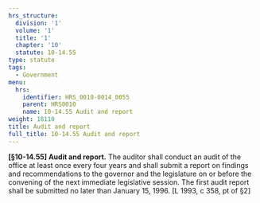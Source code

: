 ```yaml
---
hrs_structure:
  division: '1'
  volume: '1'
  title: '1'
  chapter: '10'
  statute: 10-14.55
type: statute
tags:
  - Government
menu:
  hrs:
    identifier: HRS_0010-0014_0055
    parent: HRS0010
    name: 10-14.55 Audit and report
weight: 18110
title: Audit and report
full_title: 10-14.55 Audit and report
---
```

**[§10-14.55] Audit and report.** The auditor shall conduct an audit of the office at least once every four years and shall submit a report on findings and recommendations to the governor and the legislature on or before the convening of the next immediate legislative session. The first audit report shall be submitted no later than January 15, 1996\. [L 1993, c 358, pt of §2]